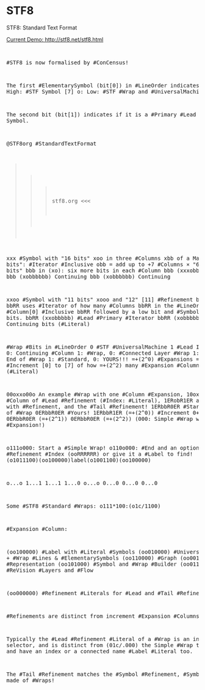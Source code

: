 # STF8
STF8: Standard Text Format
<P>
<A href="stf8.html" >Current Demo: http://stf8.net/stf8.html</a>
<Pre>


#STF8 is now formalised by #ConCensus!

The first #ElementarySymbol (bit[0]) in #LineOrder
indicates:
x: High: #STF Symbol [7]
o: Low: #STF #Wrap and #UniversalMachine

The second bit (bit[1]) indicates if it is a #Primary #Lead Symbol.

@STF8org #StandardTextFormat
>>> stf8.org <<<



xxx #Symbol with "16 bits"
xoo in three #Columns
xbb of a Max of 8×"8 bits": #Iterator #Inclusive
obb = add up to +7 #Columns × "6 bits" = "42 bits"
bbb in (xo): six more bits in each #Column
bbb (xxxobbbb) #Lead
bbb (xobbbbbb) Continuing
bbb (xobbbbbb) Continuing




xxoo #Symbol with "11 bits"
xooo and "12" [11] #Refinement bits
obRR
bbRR uses #Iterator of how many #Columns
bbRR in the #LineOrder bits in #Column[0] #Inclusive
bbRR followed by a low bit and #Symbol's #Literal bits.
bbRR (xxobbbbb) #Lead #Primary #Iterator
bbRR (xobbbbbb) Continuing bits (#Literal)





#Wrap #Bits in #LineOrder
0 #STF #UniversalMachine
1 #Lead Indicator, 0: Continuing #Column
1: #Wrap, 0: #Connected Layer #Wrap
1: Start, 0: End of #Wrap
1: #Standard, 0: YOURS!!!
=+(2^0) #Expansions
=+(2^1) #Increment [0] to [7] of how
=+(2^2) many #Expansion #Columns (#Literal)





00oxxo00o An example #Wrap with one #Column #Expansion,
10oxoo10o a #Column of #Lead #Refinement (#Index: #Literal),
1ERobR1ER a #Symbol with #Refinement, and the #Tail #Refinement!
1ERbbR0ER #Start and #End of #Wrap
0ERbbR0ER #Yours!
1ERbbR1ER (=+(2^0)) #Increment 0+1 #Column
0ERbbR0ER (=+(2^1))
0ERbbR0ER (=+(2^2)) (000: Simple #Wrap with no #Expansion!)




o111o000: Start a #Simple Wrap!
o110o000: #End
and an optional #Refinement #Index (ooRRRRRR)
or give it a #Label to find! (o1011100)(oo100000)label(o1001100)(oo100000)

o...o
1...1
1...1
1...0
o...o
0...0
0...0
0...0





Some #STF8 #Standard #Wraps:
o111*100:(o1c/1100)

#Expansion #Column:

(oo100000) #Label with #Literal #Symbols
(oo010000) #UniversalMachine + #Wrap #Lines & #ElementarySymbols
(oo110000) #Graph
(oo001000) #Representation
(oo101000) #Symbol and #Wrap #Builder
(oo011000) #ReVision #Layers and #Flow





(oo000000) #Refinement #Literals for #Lead and #Tail #Refinements

#Refinements are distinct from increment #Expansion #Columns:

Typically the #Lead #Refinement #Literal of a #Wrap is an index or selector, and is distinct from (01c/.000) the Simple #Wrap that can nest and have an index or a connected name #Label #Literal too.

The #Tail #Refinement matches the #Symbol #Refinement, #Symbols are made of #Wraps!





